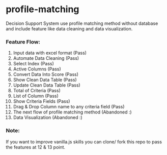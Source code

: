 # profile-matching
Decision Support System use profile matching method without database and include feature like data cleaning and data visualization.

### Feature Flow:
1. Input data with excel format (Pass)
2. Automate Data Cleaning (Pass)
3. Select Index (Pass)
4. Active Columns (Pass)
5. Convert Data Into Score (Pass)
6. Show Clean Data Table (Pass)
7. Update Clean Data Table (Pass)
8. Total of Criteria (Pass)
9. List of Column (Pass)
10. Show Criteria Fields (Pass)
11. Drag & Drop Column name to any criteria field (Pass)
12. The next flow of profile matching method (Abandoned :)
13. Data Visualization (Abandoned :)

### Note:
If you want to improve vanilla.js skills you can clone/ fork this repo to pass the features at 12 & 13 point.
